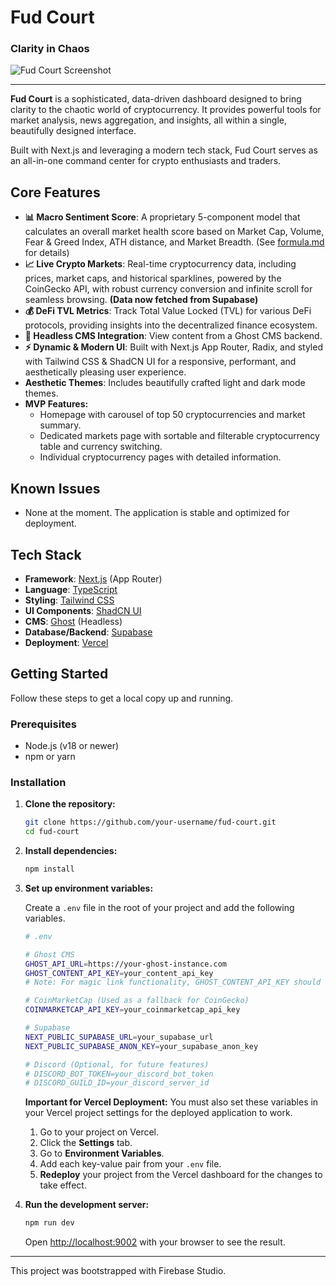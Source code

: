 # Fud Court

### Clarity in Chaos

![Fud Court Screenshot](https://firebasestorage.googleapis.com/v0/b/project-sx-test-and-demo.appspot.com/o/images%2F66955d5499a071f02b55f13c%2Fimage.png?alt=media&token=c45b7337-f261-460d-8381-8b776c728e75)

---

**Fud Court** is a sophisticated, data-driven dashboard designed to bring clarity to the chaotic world of cryptocurrency. It provides powerful tools for market analysis, news aggregation, and insights, all within a single, beautifully designed interface.

Built with Next.js and leveraging a modern tech stack, Fud Court serves as an all-in-one command center for crypto enthusiasts and traders.

## Core Features

- **📊 Macro Sentiment Score**: A proprietary 5-component model that calculates an overall market health score based on Market Cap, Volume, Fear & Greed Index, ATH distance, and Market Breadth. (See [formula.md](formula.md) for details)
- **📈 Live Crypto Markets**: Real-time cryptocurrency data, including prices, market caps, and historical sparklines, powered by the CoinGecko API, with robust currency conversion and infinite scroll for seamless browsing.  **(Data now fetched from Supabase)**
- **💰 DeFi TVL Metrics**: Track Total Value Locked (TVL) for various DeFi protocols, providing insights into the decentralized finance ecosystem.
- **📝 Headless CMS Integration**: View content from a Ghost CMS backend.
- **⚡ Dynamic & Modern UI**: Built with Next.js App Router, Radix, and styled with Tailwind CSS & ShadCN UI for a responsive, performant, and aesthetically pleasing user experience.
- **Aesthetic Themes**: Includes beautifully crafted light and dark mode themes.
- **MVP Features:**
    - Homepage with carousel of top 50 cryptocurrencies and market summary.
    - Dedicated markets page with sortable and filterable cryptocurrency table and currency switching.
    - Individual cryptocurrency pages with detailed information.


## Known Issues

- None at the moment. The application is stable and optimized for deployment.

## Tech Stack

- **Framework**: [Next.js](https://nextjs.org/) (App Router)
- **Language**: [TypeScript](https://www.typescriptlang.org/)
- **Styling**: [Tailwind CSS](https://tailwindcss.com/)
- **UI Components**: [ShadCN UI](https://ui.shadcn.com/)
- **CMS**: [Ghost](https://ghost.org/) (Headless)
- **Database/Backend**: [Supabase](https://supabase.com/)
- **Deployment**: [Vercel](https://vercel.com/)

## Getting Started

Follow these steps to get a local copy up and running.

### Prerequisites

- Node.js (v18 or newer)
- npm or yarn

### Installation

1.  **Clone the repository:**
    ```bash
    git clone https://github.com/your-username/fud-court.git
    cd fud-court
    ```

2.  **Install dependencies:**
    ```bash
    npm install
    ```

3.  **Set up environment variables:**

    Create a `.env` file in the root of your project and add the following variables.

    ```bash
    # .env

    # Ghost CMS
    GHOST_API_URL=https://your-ghost-instance.com
    GHOST_CONTENT_API_KEY=your_content_api_key
    # Note: For magic link functionality, GHOST_CONTENT_API_KEY should be an Admin API Key.

    # CoinMarketCap (Used as a fallback for CoinGecko)
    COINMARKETCAP_API_KEY=your_coinmarketcap_api_key

    # Supabase
    NEXT_PUBLIC_SUPABASE_URL=your_supabase_url
    NEXT_PUBLIC_SUPABASE_ANON_KEY=your_supabase_anon_key

    # Discord (Optional, for future features)
    # DISCORD_BOT_TOKEN=your_discord_bot_token
    # DISCORD_GUILD_ID=your_discord_server_id
    ```

    **Important for Vercel Deployment:**
    You must also set these variables in your Vercel project settings for the deployed application to work.
    1. Go to your project on Vercel.
    2. Click the **Settings** tab.
    3. Go to **Environment Variables**.
    4. Add each key-value pair from your `.env` file.
    5. **Redeploy** your project from the Vercel dashboard for the changes to take effect.

4.  **Run the development server:**
    ```bash
    npm run dev
    ```

    Open [http://localhost:9002](http://localhost:9002) with your browser to see the result.

---
This project was bootstrapped with Firebase Studio.
